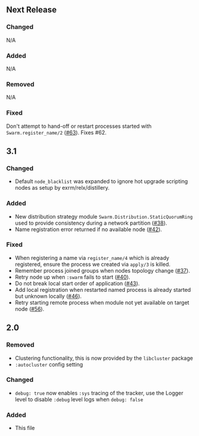 ## Next Release

### Changed

N/A

### Added

N/A

### Removed

N/A

### Fixed

Don't attempt to hand-off or restart processes started with `Swarm.register_name/2` ([#63](https://github.com/bitwalker/swarm/pull/63)). Fixes #62.

## 3.1

### Changed

- Default `node_blacklist` was expanded to ignore hot upgrade scripting nodes as setup by exrm/relx/distillery.

### Added

- New distribution strategy module `Swarm.Distribution.StaticQuorumRing` used to provide consistency during a network partition ([#38](https://github.com/bitwalker/swarm/pull/38)).
- Name registration error returned if no available node ([#42](https://github.com/bitwalker/swarm/pull/42)).

### Fixed

- When registering a name via `register_name/4` which is already registered,
  ensure the process we created via `apply/3` is killed.
- Remember process joined groups when nodes topology change ([#37](https://github.com/bitwalker/swarm/pull/37)).
- Retry node up when `:swarm` fails to start ([#40](https://github.com/bitwalker/swarm/pull/40)).
- Do not break local start order of application ([#43](https://github.com/bitwalker/swarm/pull/43)).
- Add local registration when restarted named process is already started but unknown locally ([#46](https://github.com/bitwalker/swarm/pull/46)).
- Retry starting remote process when module not yet available on target node ([#56](https://github.com/bitwalker/swarm/pull/56)).

## 2.0

### Removed

- Clustering functionality, this is now provided by the `libcluster` package
- `:autocluster` config setting

### Changed

- `debug: true` now enables `:sys` tracing of the tracker, use the Logger level to disable `:debug` level logs when `debug: false`

### Added

- This file

